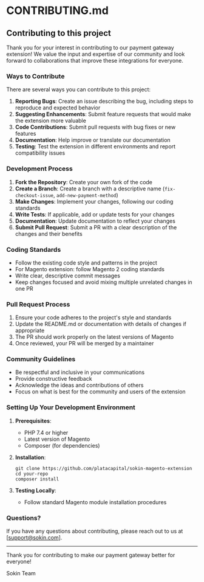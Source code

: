 # CONTRIBUTING.md

## Contributing to this project

Thank you for your interest in contributing to our payment gateway extension! We value the input and expertise of our community and look forward to collaborations that improve these integrations for everyone.

### Ways to Contribute

There are several ways you can contribute to this project:

1. **Reporting Bugs**: Create an issue describing the bug, including steps to reproduce and expected behavior
2. **Suggesting Enhancements**: Submit feature requests that would make the extension more valuable
3. **Code Contributions**: Submit pull requests with bug fixes or new features
4. **Documentation**: Help improve or translate our documentation
5. **Testing**: Test the extension in different environments and report compatibility issues

### Development Process

1. **Fork the Repository**: Create your own fork of the code
2. **Create a Branch**: Create a branch with a descriptive name (`fix-checkout-issue`, `add-new-payment-method`)
3. **Make Changes**: Implement your changes, following our coding standards
4. **Write Tests**: If applicable, add or update tests for your changes
5. **Documentation**: Update documentation to reflect your changes
6. **Submit Pull Request**: Submit a PR with a clear description of the changes and their benefits

### Coding Standards

- Follow the existing code style and patterns in the project
- For Magento extension: follow Magento 2 coding standards
- Write clear, descriptive commit messages
- Keep changes focused and avoid mixing multiple unrelated changes in one PR

### Pull Request Process

1. Ensure your code adheres to the project's style and standards
2. Update the README.md or documentation with details of changes if appropriate
3. The PR should work properly on the latest versions of Magento
4. Once reviewed, your PR will be merged by a maintainer

### Community Guidelines

- Be respectful and inclusive in your communications
- Provide constructive feedback
- Acknowledge the ideas and contributions of others
- Focus on what is best for the community and users of the extension

### Setting Up Your Development Environment

1. **Prerequisites**:
   - PHP 7.4 or higher
   - Latest version of Magento
   - Composer (for dependencies)

2. **Installation**:
   ```
   git clone https://github.com/platacapital/sokin-magento-extension
   cd your-repo
   composer install
   ```

3. **Testing Locally**:
   - Follow standard Magento module installation procedures

### Questions?

If you have any questions about contributing, please reach out to us at [support@sokin.com].

---

Thank you for contributing to make our payment gateway better for everyone!

Sokin Team